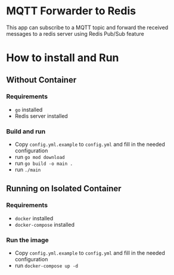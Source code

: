 # MQTT Forwarder to Redis
This app can subscribe to a MQTT topic and forward the received messages to a redis server using Redis Pub/Sub feature

# How to install and Run
## Without Container
### Requirements
- `go` installed
- Redis server installed
### Build and run
- Copy `config.yml.example` to `config.yml` and fill in the needed configuration
- run `go mod download`
- run `go build -o main .`
- run `./main`

## Running on Isolated Container
### Requirements
- `docker` installed
- `docker-compose` installed
### Run the image
- Copy `config.yml.example` to `config.yml` and fill in the needed configuration
- run `docker-compose up -d`